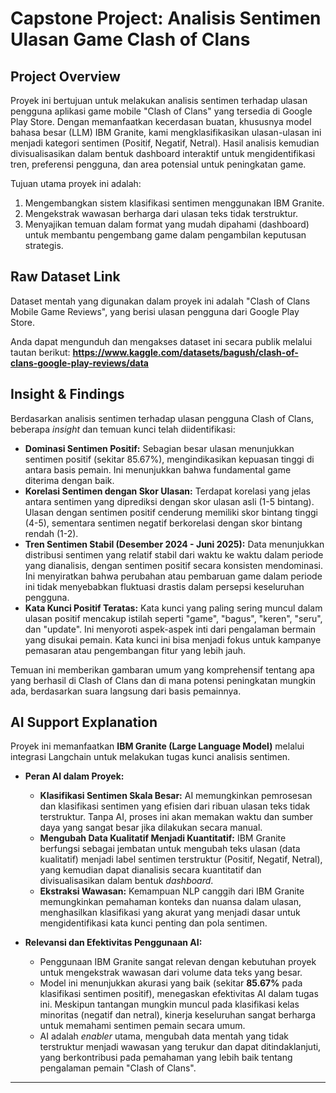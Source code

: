 # Capstone Project: Analisis Sentimen Ulasan Game Clash of Clans

## Project Overview

Proyek ini bertujuan untuk melakukan analisis sentimen terhadap ulasan pengguna aplikasi game mobile "Clash of Clans" yang tersedia di Google Play Store. Dengan memanfaatkan kecerdasan buatan, khususnya model bahasa besar (LLM) IBM Granite, kami mengklasifikasikan ulasan-ulasan ini menjadi kategori sentimen (Positif, Negatif, Netral). Hasil analisis kemudian divisualisasikan dalam bentuk dashboard interaktif untuk mengidentifikasi tren, preferensi pengguna, dan area potensial untuk peningkatan game.

Tujuan utama proyek ini adalah:
1.  Mengembangkan sistem klasifikasi sentimen menggunakan IBM Granite.
2.  Mengekstrak wawasan berharga dari ulasan teks tidak terstruktur.
3.  Menyajikan temuan dalam format yang mudah dipahami (dashboard) untuk membantu pengembang game dalam pengambilan keputusan strategis.

## Raw Dataset Link

Dataset mentah yang digunakan dalam proyek ini adalah "Clash of Clans Mobile Game Reviews", yang berisi ulasan pengguna dari Google Play Store.

Anda dapat mengunduh dan mengakses dataset ini secara publik melalui tautan berikut:
**https://www.kaggle.com/datasets/bagush/clash-of-clans-google-play-reviews/data**

## Insight & Findings

Berdasarkan analisis sentimen terhadap ulasan pengguna Clash of Clans, beberapa *insight* dan temuan kunci telah diidentifikasi:

* **Dominasi Sentimen Positif:** Sebagian besar ulasan menunjukkan sentimen positif (sekitar 85.67%), mengindikasikan kepuasan tinggi di antara basis pemain. Ini menunjukkan bahwa fundamental game diterima dengan baik.
* **Korelasi Sentimen dengan Skor Ulasan:** Terdapat korelasi yang jelas antara sentimen yang diprediksi dengan skor ulasan asli (1-5 bintang). Ulasan dengan sentimen positif cenderung memiliki skor bintang tinggi (4-5), sementara sentimen negatif berkorelasi dengan skor bintang rendah (1-2).
* **Tren Sentimen Stabil (Desember 2024 - Juni 2025):** Data menunjukkan distribusi sentimen yang relatif stabil dari waktu ke waktu dalam periode yang dianalisis, dengan sentimen positif secara konsisten mendominasi. Ini menyiratkan bahwa perubahan atau pembaruan game dalam periode ini tidak menyebabkan fluktuasi drastis dalam persepsi keseluruhan pengguna.
* **Kata Kunci Positif Teratas:** Kata kunci yang paling sering muncul dalam ulasan positif mencakup istilah seperti "game", "bagus", "keren", "seru", dan "update". Ini menyoroti aspek-aspek inti dari pengalaman bermain yang disukai pemain. Kata kunci ini bisa menjadi fokus untuk kampanye pemasaran atau pengembangan fitur yang lebih jauh.

Temuan ini memberikan gambaran umum yang komprehensif tentang apa yang berhasil di Clash of Clans dan di mana potensi peningkatan mungkin ada, berdasarkan suara langsung dari basis pemainnya.

## AI Support Explanation

Proyek ini memanfaatkan **IBM Granite (Large Language Model)** melalui integrasi Langchain untuk melakukan tugas kunci analisis sentimen.

* **Peran AI dalam Proyek:**
    * **Klasifikasi Sentimen Skala Besar:** AI memungkinkan pemrosesan dan klasifikasi sentimen yang efisien dari ribuan ulasan teks tidak terstruktur. Tanpa AI, proses ini akan memakan waktu dan sumber daya yang sangat besar jika dilakukan secara manual.
    * **Mengubah Data Kualitatif Menjadi Kuantitatif:** IBM Granite berfungsi sebagai jembatan untuk mengubah teks ulasan (data kualitatif) menjadi label sentimen terstruktur (Positif, Negatif, Netral), yang kemudian dapat dianalisis secara kuantitatif dan divisualisasikan dalam bentuk *dashboard*.
    * **Ekstraksi Wawasan:** Kemampuan NLP canggih dari IBM Granite memungkinkan pemahaman konteks dan nuansa dalam ulasan, menghasilkan klasifikasi yang akurat yang menjadi dasar untuk mengidentifikasi kata kunci penting dan pola sentimen.

* **Relevansi dan Efektivitas Penggunaan AI:**
    * Penggunaan IBM Granite sangat relevan dengan kebutuhan proyek untuk mengekstrak wawasan dari volume data teks yang besar.
    * Model ini menunjukkan akurasi yang baik (sekitar **85.67%** pada klasifikasi sentimen positif), menegaskan efektivitas AI dalam tugas ini. Meskipun tantangan mungkin muncul pada klasifikasi kelas minoritas (negatif dan netral), kinerja keseluruhan sangat berharga untuk memahami sentimen pemain secara umum.
    * AI adalah *enabler* utama, mengubah data mentah yang tidak terstruktur menjadi wawasan yang terukur dan dapat ditindaklanjuti, yang berkontribusi pada pemahaman yang lebih baik tentang pengalaman pemain "Clash of Clans".

---
